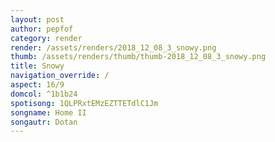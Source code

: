 ```yaml
---
layout: post
author: pepfof
category: render
render: /assets/renders/2018_12_08_3_snowy.png
thumb: /assets/renders/thumb/thumb-2018_12_08_3_snowy.png
title: Snowy
navigation_override: /
aspect: 16/9
domcol: ^1b1b24
spotisong: 1QLPRxtEMzEZTTETdlC1Jm
songname: Home II
songautr: Dotan
---
```


<!--USER BEGIN 1-->

<!--USER END 1-->

<!--more-->
<!--USER BEGIN 2-->

<!--USER END 2-->

